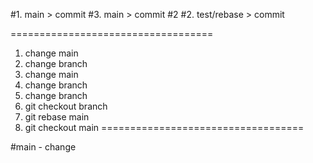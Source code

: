 #1. main > commit
#3. main > commit #2
#2. test/rebase > commit

===================================
1. change main
2. change branch
3. change main
4. change branch
5. change branch
6. git checkout branch
7. git rebase main
8. git checkout main
===================================

#main - change